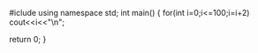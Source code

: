 #iclude <iostream>
 using namespace std;
 int main()
  {
  for(int i=0;i<=100;i=i+2)
  cout<<i<<"\n";
  
  return 0;
  }
